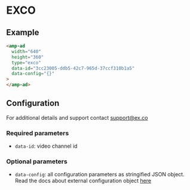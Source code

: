 # EXCO

## Example

```html
<amp-ad
  width="640"
  height="360"
  type="exco"
  data-id="3cc23005-ddb5-42c7-965d-37ccf310b1a5"
  data-config="{}"
>
</amp-ad>
```

## Configuration

For additional details and support contact support@ex.co

### Required parameters

-   `data-id`: video channel id

### Optional parameters

-   `data-config`: all configuration parameters as stringified JSON object. Read the docs about external configuration object [here](https://developer.ex.co/#/video-channels/embed?id=external-configuration-object)
